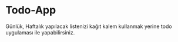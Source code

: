 # Todo-App

Günlük, Haftalık yapılacak listenizi kağıt kalem kullanmak yerine todo uygulaması ile yapabilirsiniz.

